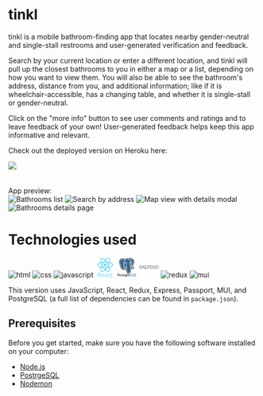 
# tinkl
tinkl is a mobile bathroom-finding app that locates nearby gender-neutral and single-stall restrooms and user-generated verification and feedback. 

Search by your current location or enter a different location, and tinkl will pull up the closest bathrooms to you in either a map or a list, depending on how you want to view them. You will also be able to see the bathroom's address, distance from you, and additional information; like if it is wheelchair-accessible, has a changing table, and whether it is single-stall or gender-neutral.

Click on the "more info" button to see user comments and ratings and to leave feedback of your own! User-generated feedback helps keep this app informative and relevant.

Check out the deployed version on Heroku here:
<p>
<a href="https://tinkl-946316b8de2d.herokuapp.com/#/bathrooms">
<img src="https://github.com/essiero/github-read-me/assets/141077443/6c4dba8b-252d-4934-86bf-97d9d5a7261e" width="50px"/>
    </a>
 </p>
<br/>
App preview:
<div>
 <img width="20%" alt="Bathrooms list" src="https://github.com/essiero/tinkl-bathrooms-app/assets/141077443/68e249af-38e6-4880-a7c7-2a35cef8216a">
 <img width="20%" alt="Search by address" src="https://github.com/essiero/tinkl-bathrooms-app/assets/141077443/dac77eca-203e-47df-a1d2-7aea00b4f2d2">
<img width="20%" alt="Map view with details modal" src="https://github.com/essiero/tinkl-bathrooms-app/assets/141077443/0b4bca35-7b2d-46fd-98fd-4254b0c6d79e">
 <img width="20%" alt="Bathrooms details page" src="https://github.com/essiero/tinkl-bathrooms-app/assets/141077443/c5fcdb45-9a80-46fd-95a6-bb01e762ceb9">

</div>




# Technologies used
 <p align="left"> <img src="https://user-images.githubusercontent.com/25181517/192158954-f88b5814-d510-4564-b285-dff7d6400dad.png" alt="html" width="40" height="40"/> <img src="https://user-images.githubusercontent.com/25181517/183898674-75a4a1b1-f960-4ea9-abcb-637170a00a75.png" alt="css" width="40" height="40"/> <img src="https://user-images.githubusercontent.com/25181517/117447155-6a868a00-af3d-11eb-9cfe-245df15c9f3f.png" alt="javascript" width="40" height="40"/> <img src="https://raw.githubusercontent.com/devicons/devicon/master/icons/react/react-original-wordmark.svg" alt="react" width="40" height="40"/> <img src="https://raw.githubusercontent.com/devicons/devicon/master/icons/postgresql/postgresql-original-wordmark.svg" alt="postgresql" width="40" height="40"/> <img src="https://raw.githubusercontent.com/devicons/devicon/master/icons/express/express-original-wordmark.svg" alt="express" width="40" height="40"/> <img src="https://user-images.githubusercontent.com/25181517/187896150-cc1dcb12-d490-445c-8e4d-1275cd2388d6.png" alt="redux" width="40" height="40"/> <img src="https://user-images.githubusercontent.com/25181517/189716630-fe6c084c-6c66-43af-aa49-64c8aea4a5c2.png" alt="mui" width="40" height="40"/>

</p>

This version uses JavaScript, React, Redux, Express, Passport, MUI, and PostgreSQL (a full list of dependencies can be found in `package.json`).

## Prerequisites

Before you get started, make sure you have the following software installed on your computer:

- [Node.js](https://nodejs.org/en/)
- [PostrgeSQL](https://www.postgresql.org/)
- [Nodemon](https://nodemon.io/)
